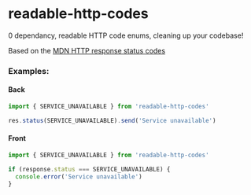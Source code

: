 # readable-http-codes

0 dependancy, readable HTTP code enums, cleaning up your codebase!

Based on the [MDN HTTP response status codes](https://developer.mozilla.org/en-US/docs/Web/HTTP/Status)

### Examples:

#### Back

```typescript
import { SERVICE_UNAVAILABLE } from 'readable-http-codes'

res.status(SERVICE_UNAVAILABLE).send('Service unavailable')
```

#### Front

```typescript
import { SERVICE_UNAVAILABLE } from 'readable-http-codes'

if (response.status === SERVICE_UNAVAILABLE) {
  console.error('Service unavailable')
}
```
